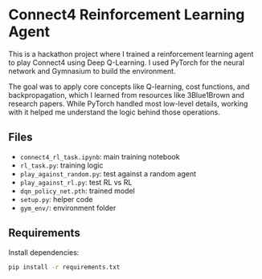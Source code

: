 # Connect4 Reinforcement Learning Agent

This is a hackathon project where I trained a reinforcement learning agent to play Connect4 using Deep Q-Learning. I used PyTorch for the neural network and Gymnasium to build the environment.

The goal was to apply core concepts like Q-learning, cost functions, and backpropagation, which I learned from resources like 3Blue1Brown and research papers. While PyTorch handled most low-level details, working with it helped me understand the logic behind those operations.

## Files

- `connect4_rl_task.ipynb`: main training notebook
- `rl_task.py`: training logic
- `play_against_random.py`: test against a random agent
- `play_against_rl.py`: test RL vs RL
- `dqn_policy_net.pth`: trained model
- `setup.py`: helper code
- `gym_env/`: environment folder

## Requirements

Install dependencies:
```bash
pip install -r requirements.txt
